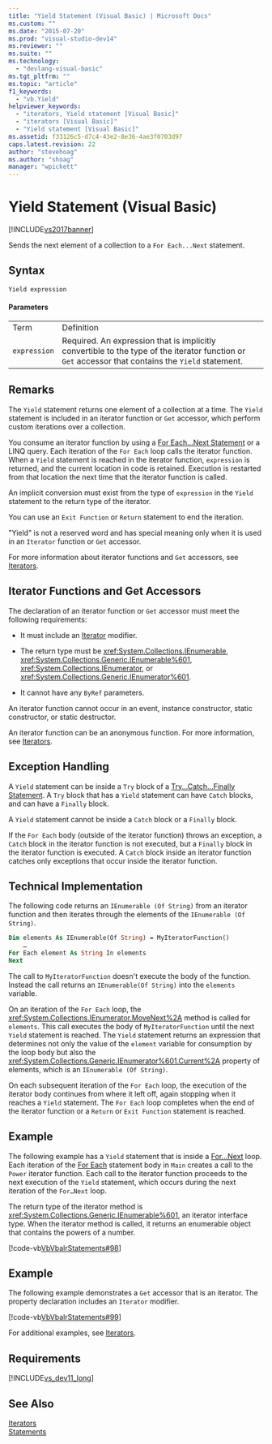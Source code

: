 ```yaml
---
title: "Yield Statement (Visual Basic) | Microsoft Docs"
ms.custom: ""
ms.date: "2015-07-20"
ms.prod: "visual-studio-dev14"
ms.reviewer: ""
ms.suite: ""
ms.technology: 
  - "devlang-visual-basic"
ms.tgt_pltfrm: ""
ms.topic: "article"
f1_keywords: 
  - "vb.Yield"
helpviewer_keywords: 
  - "iterators, Yield statement [Visual Basic]"
  - "iterators [Visual Basic]"
  - "Yield statement [Visual Basic]"
ms.assetid: f33126c5-d7c4-43e2-8e36-4ae3f0703d97
caps.latest.revision: 22
author: "stevehoag"
ms.author: "shoag"
manager: "wpickett"
---
```

# Yield Statement (Visual Basic)
[!INCLUDE[vs2017banner](../../../includes/vs2017banner.md)]

Sends the next element of a collection to a `For Each...Next` statement.  
  
## Syntax  
  
```  
Yield expression  
```  
  
#### Parameters  
  
|||  
|-|-|  
|Term|Definition|  
|`expression`|Required. An expression that is implicitly convertible to the type of the iterator function or `Get` accessor that contains the `Yield` statement.|  
  
## Remarks  
 The `Yield` statement returns one element of a collection at a time. The `Yield` statement is included in an iterator function or `Get` accessor, which perform custom iterations over a collection.  
  
 You consume an iterator function by using a [For Each...Next Statement](../../../visual-basic/language-reference/statements/for-each-next-statement.md) or a LINQ query. Each iteration of the `For Each` loop calls the iterator function. When a `Yield` statement is reached in the iterator function, `expression` is returned, and the current location in code is retained. Execution is restarted from that location the next time that the iterator function is called.  
  
 An implicit conversion must exist from the type of `expression` in the `Yield` statement to the return type of the iterator.  
  
 You can use an `Exit Function` or `Return` statement to end the iteration.  
  
 "Yield" is not a reserved word and has special meaning only when it is used in an `Iterator` function or `Get` accessor.  
  
 For more information about iterator functions and `Get` accessors, see [Iterators](../Topic/Iterators%20\(C%23%20and%20Visual%20Basic\).md).  
  
## Iterator Functions and Get Accessors  
 The declaration of an iterator function or `Get` accessor must meet the following requirements:  
  
-   It must include an [Iterator](../../../visual-basic/language-reference/modifiers/iterator.md) modifier.  
  
-   The return type must be <xref:System.Collections.IEnumerable>, <xref:System.Collections.Generic.IEnumerable%601>, <xref:System.Collections.IEnumerator>, or <xref:System.Collections.Generic.IEnumerator%601>.  
  
-   It cannot have any `ByRef` parameters.  
  
 An iterator function cannot occur in an event, instance constructor, static constructor, or static destructor.  
  
 An iterator function can be an anonymous function. For more information, see [Iterators](../Topic/Iterators%20\(C%23%20and%20Visual%20Basic\).md).  
  
## Exception Handling  
 A `Yield` statement can be inside a `Try` block of a [Try...Catch...Finally Statement](../../../visual-basic/language-reference/statements/try-catch-finally-statement.md). A `Try` block that has a `Yield` statement can have `Catch` blocks, and can have a `Finally` block.  
  
 A `Yield` statement cannot be inside a `Catch` block or a `Finally` block.  
  
 If the `For Each` body (outside of the iterator function) throws an exception, a `Catch` block in the iterator function is not executed, but a `Finally` block in the iterator function is executed. A `Catch` block inside an iterator function catches only exceptions that occur inside the iterator function.  
  
## Technical Implementation  
 The following code returns an `IEnumerable (Of String)` from an iterator function and then iterates through the elements of the `IEnumerable (Of String)`.  
  
```vb  
Dim elements As IEnumerable(Of String) = MyIteratorFunction()  
    …  
For Each element As String In elements  
Next  
```  
  
 The call to `MyIteratorFunction` doesn't execute the body of the function. Instead the call returns an `IEnumerable(Of String)` into the `elements` variable.  
  
 On an iteration of the `For Each` loop, the <xref:System.Collections.IEnumerator.MoveNext%2A> method is called for `elements`. This call executes the body of `MyIteratorFunction` until the next `Yield` statement is reached. The `Yield` statement returns an expression that determines not only the value of the `element` variable for consumption by the loop body but also the <xref:System.Collections.Generic.IEnumerator%601.Current%2A> property of elements, which is an `IEnumerable (Of String)`.  
  
 On each subsequent iteration of the `For Each` loop, the execution of the iterator body continues from where it left off, again stopping when it reaches a `Yield` statement. The `For Each` loop completes when the end of the iterator function or a `Return` or `Exit Function` statement is reached.  
  
## Example  
 The following example has a `Yield` statement that is inside a [For…Next](../../../visual-basic/language-reference/statements/for-next-statement.md) loop. Each iteration of the [For Each](../../../visual-basic/language-reference/statements/for-each-next-statement.md) statement body in `Main` creates a call to the `Power` iterator function. Each call to the iterator function proceeds to the next execution of the `Yield` statement, which occurs during the next iteration of the `For…Next` loop.  
  
 The return type of the iterator method is <xref:System.Collections.Generic.IEnumerable%601>, an iterator interface type. When the iterator method is called, it returns an enumerable object that contains the powers of a number.  
  
 [!code-vb[VbVbalrStatements#98](../../../snippets/visualbasic/VS_Snippets_VBCSharp/VbVbalrStatements/VB/Class2.vb#98)]  
  
## Example  
 The following example demonstrates a `Get` accessor that is an iterator. The property declaration includes an `Iterator` modifier.  
  
 [!code-vb[VbVbalrStatements#99](../../../snippets/visualbasic/VS_Snippets_VBCSharp/VbVbalrStatements/VB/Class2.vb#99)]  
  
 For additional examples, see [Iterators](../Topic/Iterators%20\(C%23%20and%20Visual%20Basic\).md).  
  
## Requirements  
 [!INCLUDE[vs_dev11_long](../../../includes/vs-dev11-long-md.md)]  
  
## See Also  
 [Iterators](../Topic/Iterators%20\(C%23%20and%20Visual%20Basic\).md)   
 [Statements](../../../visual-basic/language-reference/statements/index.md)